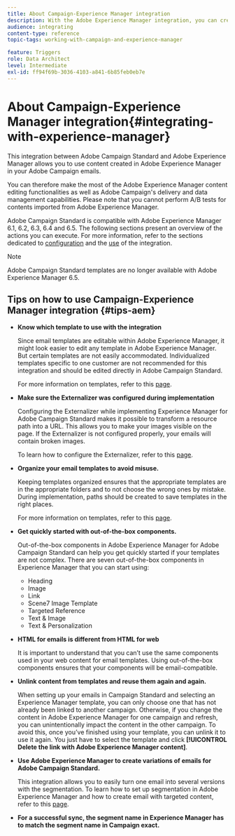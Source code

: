 ```yaml
---
title: About Campaign-Experience Manager integration
description: With the Adobe Experience Manager integration, you can create content directly in AEM and use it later on in Adobe Campaign.
audience: integrating
content-type: reference
topic-tags: working-with-campaign-and-experience-manager

feature: Triggers
role: Data Architect
level: Intermediate
exl-id: ff94f69b-3036-4103-a841-6b85feb0eb7e
---
```

# About Campaign-Experience Manager integration{#integrating-with-experience-manager}

This integration between Adobe Campaign Standard and Adobe Experience Manager allows you to use content created in Adobe Experience Manager in your Adobe Campaign emails.

You can therefore make the most of the Adobe Experience Manager content editing functionalities as well as Adobe Campaign's delivery and data management capabilities. Please note that you cannot perform A/B tests for contents imported from Adobe Experience Manager.

Adobe Campaign Standard is compatible with Adobe Experience Manager 6.1, 6.2, 6.3, 6.4 and 6.5. The following sections present an overview of the actions you can execute. For more information, refer to the sections dedicated to [configuration](https://experienceleague.adobe.com/docs/experience-manager-65/administering/integration/campaignstandard.html) and the [use](https://experienceleague.adobe.com/docs/experience-manager-65/authoring/aem-adobe-campaign/campaign.html) of the integration.

>[!NOTE]
>
> Adobe Campaign Standard templates are no longer available with Adobe Experience Manager 6.5.

## Tips on how to use Campaign-Experience Manager integration {#tips-aem}

* **Know which template to use with the integration**

    Since email templates are editable within Adobe Experience Manager, it might look easier to edit any template in Adobe Experience Manager. But certain templates are not easily accommodated. Individualized templates specific to one customer are not recommended for this integration and should be edited directly in Adobe Campaign Standard.

    For more information on templates, refer to this [page](https://experienceleague.adobe.com/docs/experience-manager-65/developing/platform/templates/templates.html).

* **Make sure the Externalizer was configured during implementation**

    Configuring the Externalizer while implementing Experience Manager for Adobe Campaign Standard makes it possible to transform a resource path into a URL. This allows you to make your images visible on the page. If the Externalizer is not configured properly, your emails will contain broken images.
    
    To learn how to configure the Externalizer, refer to this [page](https://experienceleague.adobe.com/docs/experience-manager-65/developing/platform/externalizer.html).

* **Organize your email templates to avoid misuse.**

    Keeping templates organized ensures that the appropriate templates are in the appropriate folders and to not choose the wrong ones by mistake. During implementation, paths should be created to save templates in the right places.

    For more information on templates, refer to this [page](https://experienceleague.adobe.com/docs/experience-manager-65/developing/platform/templates/templates.html#template-availability).

* **Get quickly started with out-of-the-box components.**

    Out-of-the-box components in Adobe Experience Manager for Adobe Campaign Standard can help you get quickly started if your templates are not complex.
    There are seven out-of-the-box components in Experience Manager that you can start using:
    
    * Heading
    * Image
    * Link
    * Scene7 Image Template
    * Targeted Reference
    * Text & Image
    * Text & Personalization

* **HTML for emails is different from HTML for web**

    It is important to understand that you can’t use the same components used in your web content for email templates. Using out-of-the-box components ensures that your components will be email-compatible.

* **Unlink content from templates and reuse them again and again.**

    When setting up your emails in Campaign Standard and selecting an Experience Manager template, you can only choose one that has not already been linked to another campaign. Otherwise, if you change the content in Adobe Experience Manager for one campaign and refresh, you can unintentionally impact the content in the other campaign.
    To avoid this, once you’ve finished using your template, you can unlink it to use it again. You just have to select the template and click **[!UICONTROL Delete the link with Adobe Experience Manager content]**.

* **Use Adobe Experience Manager to create variations of emails for Adobe Campaign Standard.**

    This integration allows you to easily turn one email into several versions with the segmentation.
    To learn how to set up segmentation in Adobe Experience Manager and how to create email with targeted content, refer to this [page](https://experienceleague.adobe.com/docs/experience-manager-65/authoring/aem-adobe-campaign/target-adobe-campaign.html#setting-up-segmentation-in-aem).

* **For a successful sync, the segment name in Experience Manager has to match the segment name in Campaign exact.**
